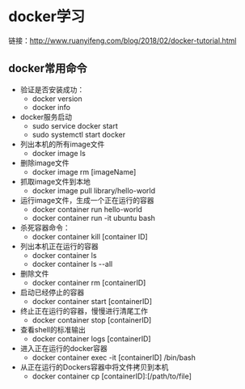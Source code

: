 # docker学习

链接：http://www.ruanyifeng.com/blog/2018/02/docker-tutorial.html

## docker常用命令

- 验证是否安装成功：
  - docker version
  - docker info
- docker服务启动
  - sudo service docker start
  - sudo systemctl start docker
- 列出本机的所有image文件
  - docker image ls
- 删除image文件
  - docker image rm [imageName]
- 抓取image文件到本地
  - docker image pull library/hello-world
- 运行image文件，生成一个正在运行的容器
  - docker container run hello-world
  - docker container run -it ubuntu bash
- 杀死容器命令：
  - docker container kill [container ID]
- 列出本机正在运行的容器
  - docker container ls
  - docker container ls --all
- 删除文件
  - docker container rm [containerID]
- 启动已经停止的容器
  - docker container start [containerID]
- 终止正在运行的容器，慢慢进行清尾工作
  - docker container stop [containerID]
- 查看shell的标准输出
  - docker container logs [containerID]
- 进入正在运行的docker容器
  - docker container exec -it [containerID] /bin/bash
- 从正在运行的Dockers容器中将文件拷贝到本机
  - docker container cp [containerID]:[/path/to/file]



